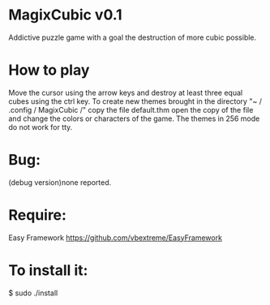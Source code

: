 MagixCubic v0.1
===============
Addictive puzzle game with a goal the destruction of more cubic possible.

How to play
===========
Move the cursor using the arrow keys and destroy at least three equal cubes using the ctrl key.
To create new themes brought in the directory "~ / .config / MagixCubic /"
copy the file default.thm open the copy of the file and change the colors or characters of the game.
The themes in 256 mode do not work for tty.

Bug:
====
(debug version)none reported.

Require:
========
Easy Framework https://github.com/vbextreme/EasyFramework

To install it:
==============
$ sudo ./install
